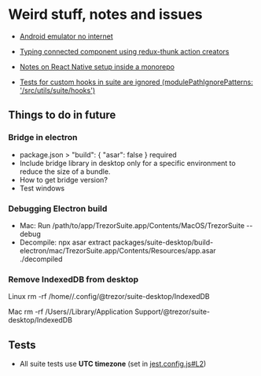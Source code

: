 # Weird stuff, notes and issues

- [Android emulator no internet](https://stackoverflow.com/questions/42736038/android-emulator-not-able-to-access-the-internet)

- [Typing connected component using redux-thunk action creators](https://github.com/piotrwitek/react-redux-typescript-guide#typing-connected-component-using-redux-thunk-action-creators)

- [Notes on React Native setup inside a monorepo](./packages/componentsStorybookNative/README.md)

- [Tests for custom hooks in suite are ignored (modulePathIgnorePatterns: '<rootDir>/src/utils/suite/hooks')](./packages/suite/jest.config.js)

## Things to do in future

### Bridge in electron
- package.json > "build": { "asar": false } required
- Include bridge library in desktop only for a specific environment to reduce the size of a bundle.
- How to get bridge version?
- Test windows

### Debugging Electron build

- Mac: Run /path/to/app/TrezorSuite.app/Contents/MacOS/TrezorSuite --debug
- Decompile: npx asar extract packages/suite-desktop/build-electron/mac/TrezorSuite.app/Contents/Resources/app.asar ./decompiled

### Remove IndexedDB from desktop
Linux
rm -rf /home/<user>/.config/@trezor/suite-desktop/IndexedDB

Mac
rm -rf /Users/<user>/Library/Application Support/@trezor/suite-desktop/IndexedDB

## Tests
- All suite tests use **UTC timezone** (set in [jest.config.js#L2](https://github.com/trezor/trezor-suite/blob/develop/packages/suite/jest.config.js#L2))
